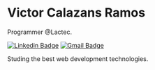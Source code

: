 # Victor Calazans Ramos 

Programmer @Lactec.

[![Linkedin Badge](https://img.shields.io/badge/-Victor%20Calazans-66cc?style=flat-square&logo=Linkedin&logoColor=white&link=https://www.linkedin.com/in/victor-calazans-ramos/)](https://www.linkedin.com/in/victor-calazans-ramos/) 
[![Gmail Badge](https://img.shields.io/badge/-victor.folfer@gmail.com-66cc?style=flat-square&logo=Gmail&logoColor=white&link=mailto:victor.folfer@gmail.com)](mailto:victor.folfer@gmail.com)

Studing the best web development technologies.
